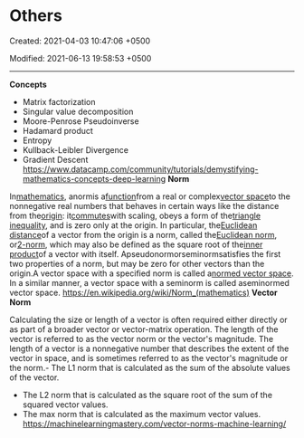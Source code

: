 # Others

Created: 2021-04-03 10:47:06 +0500

Modified: 2021-06-13 19:58:53 +0500

---

**Concepts**
-   Matrix factorization
-   Singular value decomposition
-   Moore-Penrose Pseudoinverse
-   Hadamard product
-   Entropy
-   Kullback-Leibler Divergence
-   Gradient Descent
<https://www.datacamp.com/community/tutorials/demystifying-mathematics-concepts-deep-learning>
**Norm**

In[mathematics](https://en.wikipedia.org/wiki/Mathematics), anormis a[function](https://en.wikipedia.org/wiki/Function_(mathematics))from a real or complex[vector space](https://en.wikipedia.org/wiki/Vector_space)to the nonnegative real numbers that behaves in certain ways like the distance from the[origin](https://en.wikipedia.org/wiki/Origin_(mathematics)): it[commutes](https://en.wikipedia.org/wiki/Equivariant_map)with scaling, obeys a form of the[triangle inequality](https://en.wikipedia.org/wiki/Triangle_inequality), and is zero only at the origin. In particular, the[Euclidean distance](https://en.wikipedia.org/wiki/Euclidean_distance)of a vector from the origin is a norm, called the[Euclidean norm](https://en.wikipedia.org/wiki/Norm_(mathematics)#Euclidean_norm), or[2-norm](https://en.wikipedia.org/wiki/Norm_(mathematics)#p-norm), which may also be defined as the square root of the[inner product](https://en.wikipedia.org/wiki/Inner_product)of a vector with itself.
Apseudonormorseminormsatisfies the first two properties of a norm, but may be zero for other vectors than the origin.A vector space with a specified norm is called a[normed vector space](https://en.wikipedia.org/wiki/Normed_vector_space). In a similar manner, a vector space with a seminorm is called aseminormed vector space.
<https://en.wikipedia.org/wiki/Norm_(mathematics)>
**Vector Norm**

Calculating the size or length of a vector is often required either directly or as part of a broader vector or vector-matrix operation.
The length of the vector is referred to as the vector norm or the vector's magnitude.
The length of a vector is a nonnegative number that describes the extent of the vector in space, and is sometimes referred to as the vector's magnitude or the norm.-   The L1 norm that is calculated as the sum of the absolute values of the vector.
-   The L2 norm that is calculated as the square root of the sum of the squared vector values.
-   The max norm that is calculated as the maximum vector values.
<https://machinelearningmastery.com/vector-norms-machine-learning/>
